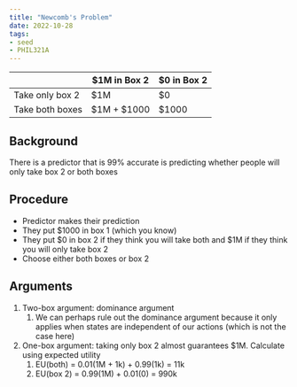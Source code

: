 ```yaml
---
title: "Newcomb's Problem"
date: 2022-10-28
tags:
- seed
- PHIL321A
---
```


|  |$1M in Box 2|$0 in Box 2|
|--|--|--|
|Take only box 2|$1M|$0|
|Take both boxes|$1M + $1000|$1000|

## Background
There is a predictor that is 99% accurate is predicting whether people will only take box 2 or both boxes

## Procedure
- Predictor makes their prediction
- They put $1000 in box 1 (which you know)
- They put $0 in box 2 if they think you will take both and $1M if they think you will only take box 2
- Choose either both boxes or box 2

## Arguments
1. Two-box argument: dominance argument
	1. We can perhaps rule out the dominance argument because it only applies when states are independent of our actions (which is not the case here)
2. One-box argument: taking only box 2 almost guarantees $1M. Calculate using expected utility
	1. EU(both) = 0.01(1M + 1k) + 0.99(1k) = 11k
	2. EU(box 2) = 0.99(1M) + 0.01(0) = 990k